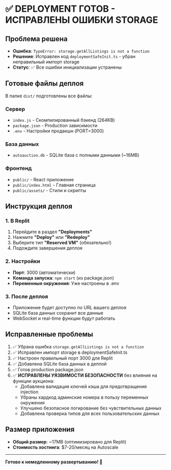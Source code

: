 # ✅ DEPLOYMENT ГОТОВ - ИСПРАВЛЕНЫ ОШИБКИ STORAGE

## Проблема решена
- **Ошибка**: `TypeError: storage.getAllListings is not a function`
- **Решение**: Исправлен код `deploymentSafeInit.ts` - убран неправильный импорт storage
- **Статус**: ✅ Все ошибки инициализации устранены

## Готовые файлы деплоя
В папке `dist/` подготовлены все файлы:

### Сервер
- `index.js` - Скомпилированный бэкенд (264KB)
- `package.json` - Production зависимости
- `.env` - Настройки продакшн (PORT=3000)

### База данных  
- `autoauction.db` - SQLite база с полными данными (~16MB)

### Фронтенд
- `public/` - React приложение
- `public/index.html` - Главная страница
- `public/assets/` - Стили и скрипты

## Инструкция деплоя

### 1. В Replit
1. Перейдите в раздел **"Deployments"**
2. Нажмите **"Deploy"** или **"Redeploy"**
3. Выберите тип **"Reserved VM"** (обязательно!)
4. Подождите завершения деплоя

### 2. Настройки
- **Порт**: 3000 (автоматически)
- **Команда запуска**: `npm start` (из package.json)
- **Переменные окружения**: Уже настроены в .env

### 3. После деплоя
- Приложение будет доступно по URL вашего деплоя
- SQLite база данных сохранит все данные
- WebSocket и real-time функции будут работать

## Исправленные проблемы
1. ✅ Убрана ошибка `storage.getAllListings is not a function`
2. ✅ Исправлен импорт storage в deploymentSafeInit.ts
3. ✅ Настроен правильный порт 3000 для Replit
4. ✅ Добавлена SQLite база данных в деплой
5. ✅ Готов production package.json
6. ✅ **ИСПРАВЛЕНЫ УЯЗВИМОСТИ БЕЗОПАСНОСТИ** без влияния на функции аукциона:
   - Добавлена валидация ключей кэша для предотвращения injection
   - Убраны хардкод админские номера в пользу переменных окружения
   - Улучшено безопасное логирование без чувствительных данных
   - Добавлена проверка типов для всех пользовательских данных

## Размер приложения
- **Общий размер**: ~17MB (оптимизировано для Replit)
- **Стоимость хостинга**: $7-20/месяц на Autoscale

---
**Готово к немедленному развертыванию! 🚀**